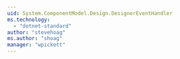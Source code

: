 ```yaml
---
uid: System.ComponentModel.Design.DesignerEventHandler
ms.technology: 
  - "dotnet-standard"
author: "stevehoag"
ms.author: "shoag"
manager: "wpickett"
---
```

